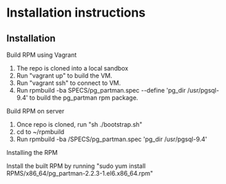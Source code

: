 # Installation instructions

## Installation

Build RPM using Vagrant

1. The repo is cloned into a local sandbox
2. Run "vagrant up" to build the VM.
3. Run "vagrant ssh" to connect to VM.
4. Run rpmbuild -ba SPECS/pg_partman.spec --define 'pg_dir /usr/pgsql-9.4' to build the pg_partman rpm package.


Build RPM on server

1. Once repo is cloned, run "sh ./bootstrap.sh"
2. cd to ~/rpmbuild 
3. Run rpmbuild -ba /SPECS/pg_partman.spec 'pg_dir /usr/pgsql-9.4'

Installing the RPM 

Install the built RPM by running "sudo yum install RPMS/x86_64/pg_partman-2.2.3-1.el6.x86_64.rpm"



